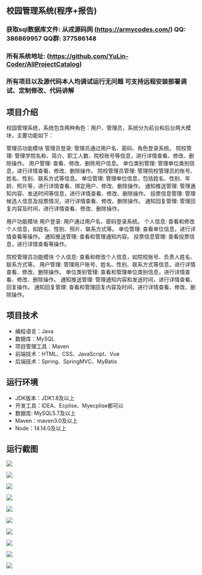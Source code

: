 ## 校园管理系统(程序+报告)

###  获取sql数据库文件: 从戎源码网 (https://armycodes.com/) QQ: 386869957 QQ群: 377586148
###  所有系统地址: (https://github.com/YuLin-Coder/AllProjectCatalog) 
###  所有项目以及源代码本人均调试运行无问题 可支持远程安装部署调试、定制修改、代码讲解

## 项目介绍
校园管理系统，系统包含两种角色：用户、管理员，系统分为前台和后台两大模块，主要功能如下：

管理员功能模块
管理员登录: 管理员通过用户名、密码、角色登录系统。
院校管理: 管理学院名称、简介、职工人数、院校账号等信息，进行详情查看、修改、删除操作。
用户管理: 查看、修改、删除用户信息。
单位类别管理: 管理单位类别信息，进行详情查看、修改、删除操作。
院校管理员管理: 管理院校管理员的账号、姓名、性别、联系方式等信息。
单位管理: 管理单位信息，包括姓名、性别、年龄、照片等，进行详情查看、绑定用户、修改、删除操作。
通知推送管理: 管理通知内容、发送时间等信息，进行详情查看、修改、删除操作。
投票信息管理: 管理候选人信息及投票情况，进行详情查看、修改、删除操作。
通知回复管理: 管理回复内容及时间，进行详情查看、修改、删除操作。

用户功能模块
用户登录: 用户通过用户名、密码登录系统。
个人信息: 查看和修改个人信息，如姓名、性别、照片、联系方式等。
单位管理: 查看单位信息，进行详情查看等操作。
通知推送管理: 查看和管理通知内容。
投票信息管理: 查看投票信息，进行详情查看等操作。

院校管理员功能模块
个人信息: 查看和修改个人信息，如院校账号、负责人姓名、联系方式等。
用户管理: 管理用户账号、姓名、性别、联系方式等信息，进行详情查看、修改、删除操作。
单位类别管理: 查看和管理单位类别信息，进行详情查看、修改、删除操作。
通知推送管理: 管理通知内容和发送时间，进行详情查看、回复操作。
通知回复管理: 查看和管理回复内容及时间，进行详情查看、修改、删除操作。

## 项目技术
- 编程语言：Java
- 数据库：MySQL
- 项目管理工具：Maven
- 前端技术：HTML、CSS、JavaScript、Vue
- 后端技术：Spring、SpringMVC、MyBatis

## 运行环境
- JDK版本：JDK1.8及以上
- 开发工具：IDEA、Ecplise、Myecplise都可以
- 数据库: MySQL5.7及以上
- Maven：maven3.0及以上
- Node：14.14.0及以上

## 运行截图
![](screenshot/1.png)

![](screenshot/2.png)

![](screenshot/3.png)

![](screenshot/4.png)

![](screenshot/5.png)

![](screenshot/6.png)

![](screenshot/7.png)

![](screenshot/8.png)

![](screenshot/9.png)

![](screenshot/10.png)